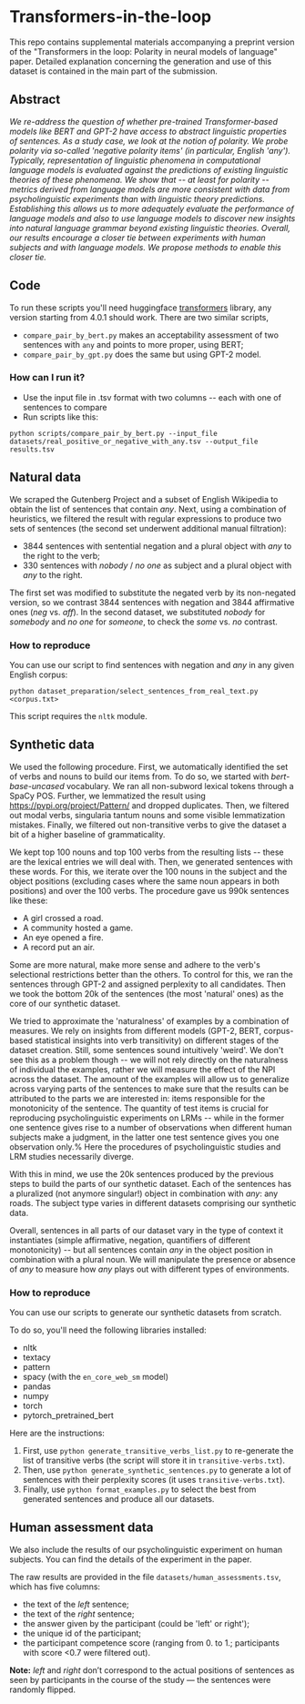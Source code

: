 # Transformers-in-the-loop

This repo contains supplemental materials accompanying a preprint version of the "Transformers in the loop: Polarity in neural models of language" paper. 
Detailed explanation concerning the generation and use of this dataset is contained in the main part of the submission.

## Abstract

*We re-address the question of whether pre-trained Transformer-based models like BERT and GPT-2 have access to abstract linguistic properties of sentences. As a study case, we look at the notion of polarity. We probe polarity via so-called 'negative polarity items' (in particular, English 'any'). Typically, representation of linguistic phenomena in computational language models is evaluated against the predictions of existing linguistic theories of these phenomena. We show that -- at least for polarity -- metrics derived from language models are more consistent with data from psycholinguistic experiments than with linguistic theory predictions. Establishing this allows us to more adequately evaluate the performance of language models and also to use language models to discover new insights into natural language grammar beyond existing linguistic theories. Overall, our results encourage a closer tie between experiments with human subjects and with language models. We propose methods to enable this closer tie.*

## Code

To run these scripts you'll need huggingface [transformers](https://github.com/huggingface/transformers) library, any version starting from 4.0.1 should work.
There are two similar scripts, 
  * `compare_pair_by_bert.py` makes an acceptability assessment of two sentences with `any` and points to more proper, using BERT;
  * `compare_pair_by_gpt.py` does the same but using GPT-2 model.

### How can I run it?
* Use the input file in .tsv format with two columns -- each with one of sentences to compare
* Run scripts like this:

```python scripts/compare_pair_by_bert.py --input_file datasets/real_positive_or_negative_with_any.tsv --output_file results.tsv``` 

## Natural data

We scraped the Gutenberg Project and a subset of English Wikipedia to obtain the list of sentences that contain *any*. Next, using a combination of heuristics, we filtered the result with regular expressions to produce two sets of sentences (the second set underwent additional manual filtration):
   * 3844 sentences with sentential negation and a plural object with *any* to the right to the verb;
   * 330 sentences with *nobody* / *no one* as subject and a plural object with *any* to the right.

The first set was modified to substitute the negated verb by its non-negated version, so we contrast 3844 sentences with negation and 3844 affirmative ones (*neg* vs. *aff*). In the second dataset, we substituted *nobody* for *somebody* and *no one* for *someone*, to check the *some* vs. *no* contrast.

### How to reproduce

You can use our script to find sentences with negation and *any* in any given English corpus:

```python dataset_preparation/select_sentences_from_real_text.py <corpus.txt>```

This script requires the `nltk` module.

## Synthetic data

We used the following procedure. First, we automatically identified the set of verbs and nouns to build our items from. To do so, we started with *bert-base-uncased* vocabulary. We ran all non-subword lexical tokens through a SpaCy POS. Further, we lemmatized the result using https://pypi.org/project/Pattern/ and dropped duplicates. Then, we filtered out modal verbs, singularia tantum nouns and some visible lemmatization mistakes. Finally, we filtered out non-transitive verbs to give the dataset a bit of a higher baseline of grammaticality.

We kept top 100 nouns and top 100 verbs from the resulting lists -- these are the lexical entries we will deal with. Then, we generated sentences with these words. For this, we iterate over the 100 nouns in the subject and the object positions (excluding cases where the same noun appears in both positions) and over the 100 verbs. The procedure gave us 990k sentences like these:

  * A girl crossed a road.
  * A community hosted a game.
  * An eye opened a fire.
  * A record put an air.

Some are more natural, make more sense and adhere to the verb's selectional restrictions better than the others. To control for this, we ran the sentences through GPT-2 and assigned perplexity to all candidates. Then we took the bottom 20k of the sentences (the most 'natural' ones) as the core of our synthetic dataset.

We tried to approximate the 'naturalness' of examples by a combination of measures. We rely on  insights from different models (GPT-2, BERT,  corpus-based statistical insights into verb transitivity) on different stages of the dataset creation. Still, some sentences sound intuitively 'weird'. We don't see this as a problem though -- we will not rely directly on the naturalness of individual the examples, rather we will measure the effect of the NPI across the dataset. The  amount of the examples will allow us to generalize across varying parts of the sentences to make sure that the results can be attributed to the parts we are interested in: items responsible for the monotonicity of the sentence. The quantity of test items is crucial for reproducing psycholinguistic experiments on LRMs -- while in the former one sentence gives rise to a number of observations when different human subjects make a judgment, in the latter one test sentence gives you one observation only.% Here the procedures of psycholinguistic studies and LRM studies necessarily diverge.

With this in mind, we use the 20k sentences produced by the previous steps to build the parts of our synthetic dataset. Each of the sentences has a pluralized (not anymore singular!)  object in combination with *any*: any roads. The subject type varies in different datasets comprising our synthetic data. 

Overall, sentences in all parts of our dataset vary in the type of context it instantiates (simple affirmative, negation, quantifiers of different monotonicity) -- but all sentences contain *any* in the object position in combination with a plural noun. We will manipulate the presence or absence of *any* to measure how *any* plays out with different types of environments.

### How to reproduce

You can use our scripts to generate our synthetic datasets from scratch.

To do so, you'll need the following libraries installed:
* nltk
* textacy
* pattern
* spacy (with the `en_core_web_sm` model)
* pandas
* numpy
* torch
* pytorch_pretrained_bert 

Here are the instructions:
1. First, use `python generate_transitive_verbs_list.py` to re-generate the list of transitive verbs (the script will store it in `transitive-verbs.txt`).
2. Then, use `python generate_synthetic_sentences.py` to generate a lot of sentences with their perplexity scores (it uses `transitive-verbs.txt`).
3. Finally, use `python format_examples.py` to select the best from generated sentences and produce all our datasets.

## Human assessment data

We also include the results of our psycholinguistic experiment on human subjects. You can find the details of the experiment in the paper. 

The raw results are provided in the file `datasets/human_assessments.tsv`, which has five columns:
  * the text of the *left* sentence;
  * the text of the *right* sentence;
  * the answer given by the participant (could be 'left' or right');
  * the unique id of the participant;
  * the participant competence score (ranging from 0. to 1.; participants with score <0.7 were filtered out).
  
**Note:** *left* and *right* don’t correspond to the actual positions of sentences as seen by participants in the course of the study — the sentences were randomly flipped.
  
